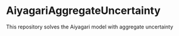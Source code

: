 # AiyagariAggregateUncertainty
This repository solves the Aiyagari model with aggregate uncertainty 
